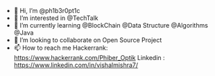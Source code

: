 - 👋 Hi, I’m @ph1b3r0pt1c
- 👀 I’m interested in @TechTalk
- 🌱 I’m currently learning 
                           @BlockChain
                           @Data Structure
                           @Algorithms
                           @Java
- 💞️ I’m looking to collaborate on Open Source Project
- 📫 How to reach me
                    Hackerrank: https://www.hackerrank.com/Phiber_Optik
                    Linkedin  : https://www.linkedin.com/in/vishalmishra7/
                   

<!---
ph1b3r0pt1c/ph1b3r0pt1c is a ✨ special ✨ repository because its `README.md` (this file) appears on your GitHub profile.
You can click the Preview link to take a look at your changes.
--->
